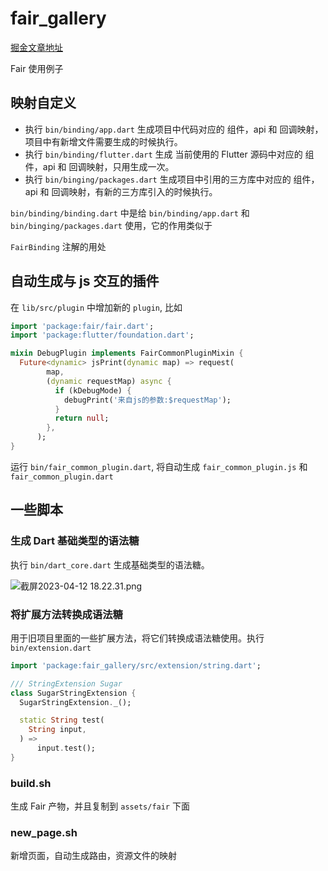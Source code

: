 # fair_gallery

[掘金文章地址](https://juejin.cn/post/7228967938473394213)

Fair 使用例子

## 映射自定义

* 执行 `bin/binding/app.dart` 生成项目中代码对应的 组件，api 和 回调映射，项目中有新增文件需要生成的时候执行。
* 执行 `bin/binding/flutter.dart` 生成 当前使用的 Flutter 源码中对应的 组件，api 和 回调映射，只用生成一次。
* 执行 `bin/binging/packages.dart` 生成项目中引用的三方库中对应的 组件，api 和 回调映射，有新的三方库引入的时候执行。
  
`bin/binding/binding.dart` 中是给 `bin/binding/app.dart` 和 `bin/binging/packages.dart` 使用，它的作用类似于

`FairBinding` 注解的用处

## 自动生成与 js 交互的插件

在 `lib/src/plugin` 中增加新的 `plugin`, 比如

``` dart
import 'package:fair/fair.dart';
import 'package:flutter/foundation.dart';

mixin DebugPlugin implements FairCommonPluginMixin {
  Future<dynamic> jsPrint(dynamic map) => request(
        map,
        (dynamic requestMap) async {
          if (kDebugMode) {
            debugPrint('来自js的参数:$requestMap');
          }
          return null;
        },
      );
}
```

运行 `bin/fair_common_plugin.dart`, 将自动生成 `fair_common_plugin.js` 和 `fair_common_plugin.dart`



## 一些脚本

### 生成 Dart 基础类型的语法糖

执行 `bin/dart_core.dart` 生成基础类型的语法糖。

![截屏2023-04-12 18.22.31.png](https://p6-juejin.byteimg.com/tos-cn-i-k3u1fbpfcp/9895ea484c084e619285233e0eec2f92~tplv-k3u1fbpfcp-watermark.image?)


### 将扩展方法转换成语法糖

用于旧项目里面的一些扩展方法，将它们转换成语法糖使用。执行 `bin/extension.dart` 


```dart
import 'package:fair_gallery/src/extension/string.dart';

/// StringExtension Sugar
class SugarStringExtension {
  SugarStringExtension._();

  static String test(
    String input,
  ) =>
      input.test();
}

```

### build.sh

生成 Fair 产物，并且复制到 `assets/fair` 下面


### new_page.sh

新增页面，自动生成路由，资源文件的映射
